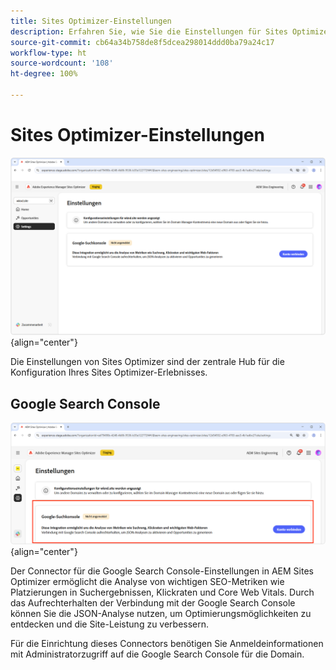```yaml
---
title: Sites Optimizer-Einstellungen
description: Erfahren Sie, wie Sie die Einstellungen für Sites Optimizer konfigurieren und mit anderen Tools integrieren.
source-git-commit: cb64a34b758de8f5dcea298014ddd0ba79a24c17
workflow-type: ht
source-wordcount: '108'
ht-degree: 100%

---
```



# Sites Optimizer-Einstellungen

![Sites Optimizer-Einstellungen](./assets/settings/hero.png){align="center"}

Die Einstellungen von Sites Optimizer sind der zentrale Hub für die Konfiguration Ihres Sites Optimizer-Erlebnisses.

## Google Search Console

![Sites Optimizer-Einstellungen für die Google Search Console](./assets/settings/google-search-console.png){align="center"}

Der Connector für die Google Search Console-Einstellungen in AEM Sites Optimizer ermöglicht die Analyse von wichtigen SEO-Metriken wie Platzierungen in Suchergebnissen, Klickraten und Core Web Vitals. Durch das Aufrechterhalten der Verbindung mit der Google Search Console können Sie die JSON-Analyse nutzen, um Optimierungsmöglichkeiten zu entdecken und die Site-Leistung zu verbessern.

Für die Einrichtung dieses Connectors benötigen Sie Anmeldeinformationen mit Administratorzugriff auf die Google Search Console für die Domain.
